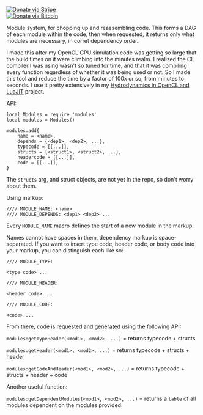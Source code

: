 [![Donate via Stripe](https://img.shields.io/badge/Donate-Stripe-green.svg)](https://buy.stripe.com/00gbJZ0OdcNs9zi288)<br>
[![Donate via Bitcoin](https://img.shields.io/badge/Donate-Bitcoin-green.svg)](bitcoin:37fsp7qQKU8XoHZGRQvVzQVP8FrEJ73cSJ)<br>

Module system, for chopping up and reassembling code.
This forms a DAG of each module within the code, then when requested, it returns only what modules are necessary, in corret dependency order.

I made this after my OpenCL GPU simulation code was getting so large that the build times on it were climbing into the minutes realm.  I realized the CL compiler I was using wasn't so tuned for time, and that it was compiling every function regardless of whether it was being used or not.
So I made this tool and reduce the time by a factor of 100x or so, from minutes to seconds.  I use it pretty extensively in my [Hydrodynamics in OpenCL and LuaJIT](https://github.com/thenumbernine/hydro-cl-lua) project.

API:

```
local Modules = require 'modules'
local modules = Modules()

modules:add{
	name = <name>,
	depends = {<dep1>, <dep2>, ...},
	typecode = [[...]],
	structs = {<struct1>, <struct2>, ...},
	headercode = [[...]],
	code = [[...]],
}
```

The `structs` arg, and struct objects, are not yet in the repo, so don't worry about them.

Using markup:

```
//// MODULE_NAME: <name>
//// MODULE_DEPENDS: <dep1> <dep2> ...
```

Every `MODULE_NAME` macro defines the start of a new module in the markup.

Names cannot have spaces in them, dependency markup is space-separated.
If you want to insert type code, header code, or body code into your markup, you can distinguish each like so:

```
//// MODULE_TYPE:

<type code> ...

//// MODULE_HEADER:

<header code> ...

//// MODULE_CODE:

<code> ...

```

From there, code is requested and generated using the following API:

`modules:getTypeHeader(<mod1>, <mod2>, ...)` = returns typecode + structs

`modules:getHeader(<mod1>, <mod2>, ...)` = returns typecode + structs + header

`modules:getCodeAndHeader(<mod1>, <mod2>, ...)` = returns typecode + structs + header + code

Another useful function:

`modules:getDependentModules(<mod1>, <mod2>, ...)` = returns a `table` of all modules dependent on the modules provided.
